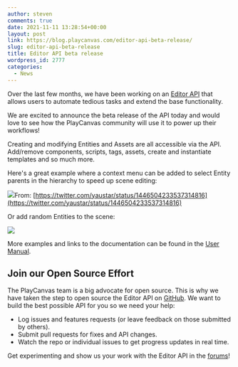 ```yaml
---
author: steven
comments: true
date: 2021-11-11 13:28:54+00:00
layout: post
link: https://blog.playcanvas.com/editor-api-beta-release/
slug: editor-api-beta-release
title: Editor API beta release
wordpress_id: 2777
categories:
  - News
---
```


Over the last few months, we have been working on an [Editor API](https://developer.playcanvas.com/en/user-manual/designer/editor-api/) that allows users to automate tedious tasks and extend the base functionality.

We are excited to announce the beta release of the API today and would love to see how the PlayCanvas community will use it to power up their workflows!

Creating and modifying Entities and Assets are all accessible via the API. Add/remove components, scripts, tags, assets, create and instantiate templates and so much more.

Here's a great example where a context menu can be added to select Entity parents in the hierarchy to speed up scene editing:

[![](https://blog.playcanvas.com/wp-content/uploads/2021/11/select-hierarchy-parents.gif)](https://blog.playcanvas.com/wp-content/uploads/2021/11/select-hierarchy-parents.gif)From: [https://twitter.com/yaustar/status/1446504233537314816](https://twitter.com/yaustar/status/1446504233537314816)

Or add random Entities to the scene:

[![](https://blog.playcanvas.com/wp-content/uploads/2021/11/generate-boxes-playcanvas-editior-api-1.gif)](https://blog.playcanvas.com/wp-content/uploads/2021/11/generate-boxes-playcanvas-editior-api-1.gif)

More examples and links to the documentation can be found in the [User Manual](https://developer.playcanvas.com/en/user-manual/designer/editor-api/).

## Join our Open Source Effort

The PlayCanvas team is a big advocate for open source. This is why we have taken the step to open source the Editor API on [GitHub](https://github.com/playcanvas/editor-api). We want to build the best possible API for you so we need your help:

- Log issues and features requests (or leave feedback on those submitted by others).
- Submit pull requests for fixes and API changes.
- Watch the repo or individual issues to get progress updates in real time.

Get experimenting and show us your work with the Editor API in the [forums](https://forum.playcanvas.com/)!
